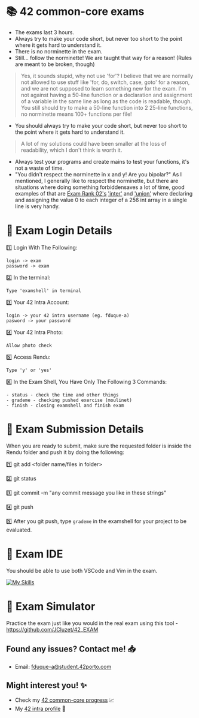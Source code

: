 # 📚 42 common-core exams

- The exams last 3 hours.
- Always try to make your code short, but never too short to the point where it gets hard to understand it.
- There is no norminette in the exam.
- Still... follow the norminette! We are taught that way for a reason! (Rules are meant to be broken, though)
> Yes, it sounds stupid, why not use 'for'? I believe that we are normally not allowed to use stuff like 'for, do, switch, case, goto' for a reason, and we are not supposed to learn something new for the exam. I'm not against having a 50-line function or a declaration and assignment of a variable in the same line as long as the code is readable, though. You still should try to make a 50-line function into 2 25-line functions, no norminette means 100+ functions per file!
- You should always try to make your code short, but never too short to the point where it gets hard to understand it.
> A lot of my solutions could have been smaller at the loss of readability, which I don't think is worth it.
- Always test your programs and create mains to test your functions, it's not a waste of time.
- "You didn't respect the norminette in x and y! Are you bipolar?" As I mentioned, I generally like to respect the norminette, but there are situations where doing something forbiddensaves a lot of time, good examples of that are [Exam Rank 02's](./Exam%20Rank%2002/) ['inter'](./Exam%20Rank%2002/Level%201/inter/) and ['union'](./Exam%20Rank%2002/Level%201/union/) where declaring and assigning the value 0 to each integer of a 256 int array in a single line is very handy.

# 📝 Exam Login Details
:one: Login With The Following:
```
login -> exam
password -> exam
```
:two: In the terminal:
```
Type 'examshell' in terminal
```
:three: Your 42 Intra Account:
```
login -> your 42 intra username (eg. fduque-a)
pasword -> your password
```
:four: Your 42 Intra Photo:
```
Allow photo check
```
:five: Access Rendu:
```
Type 'y' or 'yes'
```
:six: In the Exam Shell, You Have Only The Following 3 Commands:
```
- status - check the time and other things
- grademe - checking pushed exercise (moulinet)
- finish - closing examshell and finish exam
```

# 📝 Exam Submission Details

When you are ready to submit, make sure the requested folder is inside the Rendu folder and push it by doing the following:

:one: git add <folder name/files in folder>

:two: git status

:three: git commit -m "any commit message you like in these strings"

:four: git push

:five: After you git push, type `grademe` in the examshell for your project to be evaluated. 

# 📝 Exam IDE

You should be able to use both VSCode and Vim in the exam.

[![My Skills](https://skillicons.dev/icons?i=vscode,vim)](https://skillicons.dev)


# 📝 Exam Simulator

Practice the exam just like you would in the real exam using this tool - https://github.com/JCluzet/42_EXAM

## Found any issues? Contact me! 📥

- Email: fduque-a@student.42porto.com

## Might interest you! :sparkles:

- Check my [42 common-core progress](https://github.com/fduquea/42cursus) :chart_with_upwards_trend:
- My [42 intra profile](https://profile.intra.42.fr/users/fduque-a) :bust_in_silhouette:
